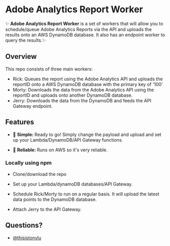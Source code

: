 # Adobe Analytics Report Worker

<p>✨ <strong>Adobe Analytics Report Worker</strong> is a set of workers that will allow you to schedule/queue Adobe Analytics Reports via the API and uploads the results onto an AWS DynamoDB database. It also has an endpoint worker to query the results.✨</p>

## Overview
<p>This repo consists of three main workers:</p>

* Rick: Queues the report using the Adobe Analytics API and uploads the reportID onto a AWS DynamoDB database with the primary key of '100'
* Morty: Downloads the data from the Adobe Analytics API using the reportID and uploads onto another DynamoDB database.
* Jerry: Downloads the data from the DynamoDB and feeds the API Gateway endpoint.

## Features
* 🔩 <strong>Simple: </strong> Ready to go! Simply change the payload and upload and set up your Lambda/DynamoDB/API Gateway functions.

* 💪 <strong>Reliable: </strong> Runs on AWS so it's very reliable.

### Locally using npm
* Clone/download the repo

* Set up your Lambda/dynamoDB databases/API Gateway.

* Schedule Rick/Morty to run on a regular basis. It will upload the latest data points to the DynamoDB database.

* Attach Jerry to the API Gateway.

## Questions?
* [@thisistonylu](https://github.com/thisistony)
